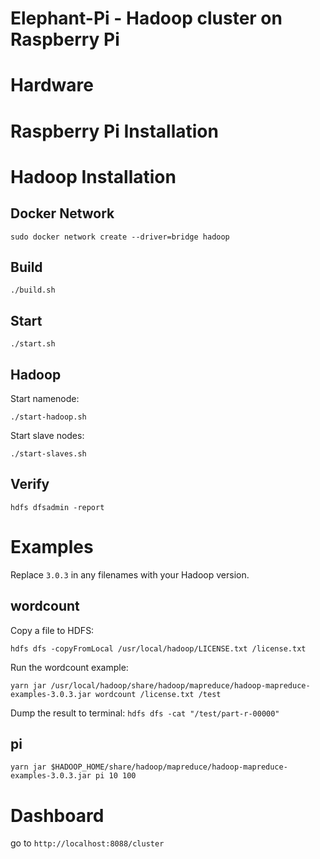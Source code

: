 # Elephant-Pi - Hadoop cluster on Raspberry Pi

# Hardware

# Raspberry Pi Installation

# Hadoop Installation

## Docker Network
`sudo docker network create --driver=bridge hadoop`

## Build

`./build.sh`

## Start

`./start.sh`

## Hadoop

Start namenode:

`./start-hadoop.sh`

Start slave nodes:

`./start-slaves.sh`

## Verify

`hdfs dfsadmin -report`


# Examples

Replace `3.0.3` in any filenames with your Hadoop version.

## wordcount

Copy a file to HDFS:

`hdfs dfs -copyFromLocal /usr/local/hadoop/LICENSE.txt /license.txt`


Run the wordcount example:

`yarn jar /usr/local/hadoop/share/hadoop/mapreduce/hadoop-mapreduce-examples-3.0.3.jar wordcount /license.txt /test`

Dump the result to terminal:
`hdfs dfs -cat "/test/part-r-00000"`

## pi
`yarn jar $HADOOP_HOME/share/hadoop/mapreduce/hadoop-mapreduce-examples-3.0.3.jar pi 10 100`

# Dashboard

go to `http://localhost:8088/cluster`

